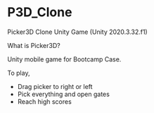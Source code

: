# P3D_Clone
Picker3D Clone Unity Game (Unity 2020.3.32.f1)

What is Picker3D?

Unity mobile game for Bootcamp Case.

To play, 

- Drag picker to right or left
- Pick everything and open gates
- Reach high scores
